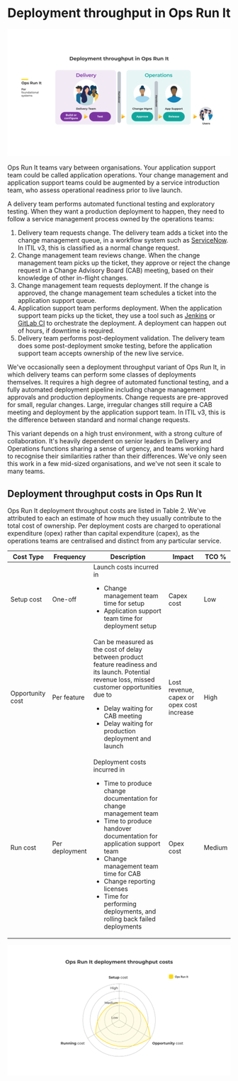 # Deployment throughput in Ops Run It

![](../.gitbook/assets/what-is-ops-run-it/ops-run-it-deployment-throughput.png)

Ops Run It teams vary between organisations. Your application support team could be called application operations. Your change management and application support teams could be augmented by a service introduction team, who assess operational readiness prior to live launch. 

A delivery team performs automated functional testing and exploratory testing. When they want a production deployment to happen, they need to follow a service management process owned by the operations teams:

1. Delivery team requests change. The delivery team adds a ticket into the change management queue, in a workflow system such as [ServiceNow](https://www.servicenow.com/). In ITIL v3, this is classified as a normal change request. 
1. Change management team reviews change. When the change management team picks up the ticket, they approve or reject the change request in a Change Advisory Board (CAB) meeting, based on their knowledge of other in-flight changes.
1. Change management team requests deployment. If the change is approved, the change management team schedules a ticket into the application support queue.  
1. Application support team performs deployment. When the application support team picks up the ticket, they use a tool such as [Jenkins](https://www.jenkins.io/) or [GitLab CI](https://docs.gitlab.com/ee/ci/) to orchestrate the deployment. A deployment can happen out of hours, if downtime is required. 
1. Delivery team performs post-deployment validation. The delivery team does some post-deployment smoke testing, before the application support team accepts ownership of the new live service.

We've occasionally seen a deployment throughput variant of Ops Run It, in which delivery teams can perform some classes of deployments themselves. It requires a high degree of automated functional testing, and a fully automated deployment pipeline including change management approvals and production deployments. Change requests are pre-approved for small, regular changes. Large, irregular changes still require a CAB meeting and deployment by the application support team. In ITIL v3, this is the difference between standard and normal change requests.

This variant depends on a high trust environment, with a strong culture of collaboration. It's heavily dependent on senior leaders in Delivery and Operations functions sharing a sense of urgency, and teams working hard to recognise their similarities rather than their differences. We've only seen this work in a few mid-sized organisations, and we've not seen it scale to many teams.
 
## Deployment throughput costs in Ops Run It

Ops Run It deployment throughput costs are listed in Table 2. We've attributed to each an estimate of how much they usually contribute to the total cost of ownership. Per deployment costs are charged to operational expenditure (opex) rather than capital expenditure (capex), as the operations teams are centralised and distinct from any particular service.

|Cost Type|Frequency|Description|Impact|TCO %|
|---|---|---|---|---|
|Setup cost|One-off|Launch costs incurred in<ul><li>Change management team time for setup</li><li>Application support team time for deployment setup</li></ul>|Capex cost|Low|
|Opportunity cost|Per feature|Can be measured as the cost of delay between product feature readiness and its launch. Potential revenue loss, missed customer opportunities due to<ul><li>Delay waiting for CAB meeting</li><li>Delay waiting for production deployment and launch|Lost revenue, capex or opex cost increase</li></ul>|High|
|Run cost|Per deployment|Deployment costs incurred in<ul><li>Time to produce change documentation for change management team</li><li>Time to produce handover documentation for application support team</li><li>Change management team time for CAB</li><li>Change reporting licenses</li><li>Time for performing deployments, and rolling back failed deployments</li></ul>|Opex cost|Medium|

![](../.gitbook/assets/what-is-ops-run-it/ops-run-it-deployment-throughput-costs.png)

